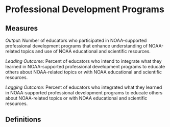 # Professional Development Programs

## Measures

*Output*: Number of educators who participated in NOAA-supported professional development programs that enhance understanding of NOAA-related topics and use of NOAA educational and scientific resources.

*Leading Outcome*: Percent of educators who intend to integrate what they learned in NOAA-supported professional development programs to educate others about NOAA-related topics or with NOAA educational and scientific resources.

*Lagging Outcome*: Percent of educators who integrated what they learned in NOAA-supported professional development programs to educate others about NOAA-related topics or with NOAA educational and scientific resources.

## Definitions


